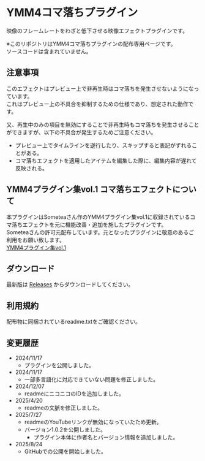 # YMM4コマ落ちプラグイン
 
映像のフレームレートをわざと低下させる映像エフェクトプラグインです。  

※このリポジトリはYMM4コマ落ちプラグインの配布専用ページです。  
ソースコードは含まれていません。  

## 注意事項

このエフェクトはプレビュー上で非再生時はコマ落ちを発生させないようになっています。  
これはプレビュー上の不具合を抑制するための仕様であり、想定された動作です。  

又、再生中のみの項目を無効にすることで非再生時もコマ落ちを発生させることができますが、以下の不具合が発生するためご注意ください。  
- プレビュー上でタイムラインを逆行したり、スキップすると表記がずれることがある。
- コマ落ちエフェクトを適用したアイテムを編集した際に、編集内容が遅れて反映される。

## YMM4プラグイン集vol.1 コマ落ちエフェクトについて

本プラグインはSometeaさん作のYMM4プラグイン集vol.1に収録されているコマ落ちエフェクトを元に機能改善・追加を施したプラグインです。  
Someteaさんの許可元配布しています。元となったプラグインに敬意のあるご利用をお願い致します。  
[YMM4プラグイン集vol.1](https://github.com/SomeTea01/YMM4PluginPack_vol1/releases/tag/v1.0.0)

## ダウンロード

最新版は [Releases](https://github.com/benikazura/DropFrame/releases/latest) からダウンロードしてください。

## 利用規約

配布物に同梱されているreadme.txtをご確認ください。

## 変更履歴

- 2024/11/17
  - プラグインを公開しました。
- 2024/11/17
  - 一部多言語化に対応できていない問題を修正しました。
- 2024/12/07
  - readmeにニコニコのIDを追加しました。
- 2025/4/20
  - readmeの文脈を修正しました。
- 2025/7/27
  - readmeのYouTubeリンクが無効になっていたため更新。
  - バージョン1.0.2を公開しました。
    - プラグイン本体に作者名とバージョン情報を追加しました。
- 2025/8/24
  - GitHubでの公開を開始しました。
